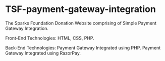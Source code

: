 # TSF-payment-gateway-integration
The Sparks Foundation Donation Website comprising of Simple Payment Gateway Integration.

Front-End Technologies: HTML, CSS, PHP.

Back-End Technologies: Payment Gateway Integrated using PHP. Payment Gateway Integrated using RazorPay.





     

